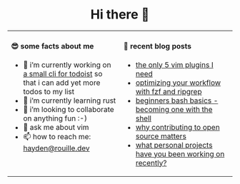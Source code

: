 <h1 align="center">Hi there 👋</h1>

<table width="960px">
<tr>
<td valign="top" width="50%">

#### 😎 some facts about me

* 🔭 i’m currently working on [a small cli for todoist](https://github.com/haydenrou/todoist_helper) so that i can add yet more todos to my list
* 🌱 i’m currently learning rust
* 👯 i’m looking to collaborate on anything fun :-)
* 💬 ask me about vim
* 📫 how to reach me: hayden@rouille.dev

</td>
<td valign="top" width="50%">

#### 📕 recent blog posts

* <a href='https://dev.to/hayden/the-only-5-vim-plugins-i-need-4b7h' target='_blank'>the only 5 vim plugins I need</a>
* <a href='https://dev.to/hayden/optimizing-your-workflow-with-fzf-ripgrep-2eai' target='_blank'>optimizing your workflow with fzf and ripgrep</a>
* <a href='https://dev.to/hayden/1-4-beginners-bash-basics-becoming-one-with-the-shell-mpk' target='_blank'>beginners bash basics - becoming one with the shell</a>
* <a href='https://dev.to/hayden/why-contributing-to-open-source-matters-3if5' target='_blank'>why contributing to open source matters</a>
* <a href='https://dev.to/hayden/what-personal-projects-have-you-been-working-on-recently-3ha2' target='_blank'>what personal projects have you been working on recently?</a>

</td>
</tr>

</table>

